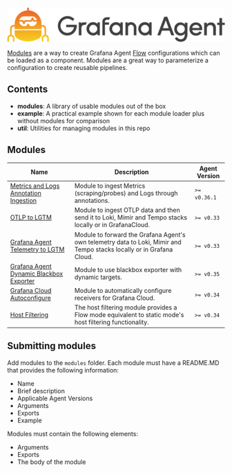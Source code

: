 <p align="center"><img src="assets/logo_and_name.png" alt="Grafana Agent logo"></p>

[Modules](https://grafana.com/docs/agent/latest/flow/concepts/modules/) are a
way to create Grafana Agent [Flow](https://grafana.com/docs/agent/latest/flow/)
configurations which can be loaded as a component. Modules are a great way to
parameterize a configuration to create reusable pipelines.

## Contents
- <b>modules</b>: A library of usable modules out of the box
- <b>example</b>: A practical example shown for each module loader plus without modules for comparison
- <b>util</b>: Utilities for managing modules in this repo

## Modules

| Name |  Description | Agent Version |
| ---- |  ----------- | ------------- |
| [Metrics and Logs Annotation Ingestion](./modules/kubernetes/) | Module to ingest Metrics (scraping/probes) and Logs through annotations. | `>= v0.36.1`
| [OTLP to LGTM](./modules/otlp/otlp-to-lgtm/) | Module to ingest OTLP data and then send it to Loki, Mimir and Tempo stacks locally or in GrafanaCloud. | `>= v0.33`
| [Grafana Agent Telemetry to LGTM](./modules/grafana-agent/telemetry-to-lgtm/) | Module to forward the Grafana Agent's own telemetry data to Loki, Mimir and Tempo stacks locally or in Grafana Cloud. | `>= v0.33`
| [Grafana Agent Dynamic Blackbox Exporter](./modules/grafana-agent/dynamic-blackbox/) | Module to use blackbox exporter with dynamic targets. | `>= v0.35`
| [Grafana Cloud Autoconfigure](./modules/grafana-cloud/autoconfigure/) | Module to automatically configure receivers for Grafana Cloud. | `>= v0.34`
| [Host Filtering](./modules/host-filter/) | The host filtering module provides a Flow mode equivalent to static mode's host filtering functionality. | `>= v0.34`

## Submitting modules

Add modules to the `modules` folder. Each module must have a README.MD that provides the following information:
* Name
* Brief description
* Applicable Agent Versions
* Arguments
* Exports
* Example

Modules must contain the following elements:
* Arguments
* Exports
* The body of the module
